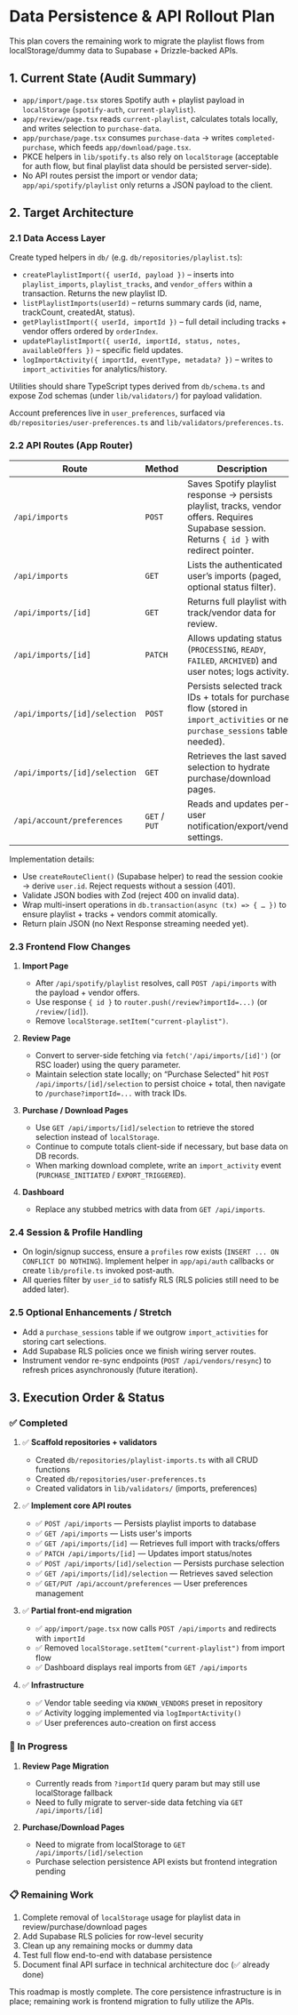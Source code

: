 # Data Persistence & API Rollout Plan

This plan covers the remaining work to migrate the playlist flows from localStorage/dummy data to Supabase + Drizzle-backed APIs.

## 1. Current State (Audit Summary)

- `app/import/page.tsx` stores Spotify auth + playlist payload in `localStorage` (`spotify-auth`, `current-playlist`).
- `app/review/page.tsx` reads `current-playlist`, calculates totals locally, and writes selection to `purchase-data`.
- `app/purchase/page.tsx` consumes `purchase-data` → writes `completed-purchase`, which feeds `app/download/page.tsx`.
- PKCE helpers in `lib/spotify.ts` also rely on `localStorage` (acceptable for auth flow, but final playlist data should be persisted server-side).
- No API routes persist the import or vendor data; `app/api/spotify/playlist` only returns a JSON payload to the client.

## 2. Target Architecture

### 2.1 Data Access Layer

Create typed helpers in `db/` (e.g. `db/repositories/playlist.ts`):

- `createPlaylistImport({ userId, payload })` – inserts into `playlist_imports`, `playlist_tracks`, and `vendor_offers` within a transaction. Returns the new playlist ID.
- `listPlaylistImports(userId)` – returns summary cards (id, name, trackCount, createdAt, status).
- `getPlaylistImport({ userId, importId })` – full detail including tracks + vendor offers ordered by `orderIndex`.
- `updatePlaylistImport({ userId, importId, status, notes, availableOffers })` – specific field updates.
- `logImportActivity({ importId, eventType, metadata? })` – writes to `import_activities` for analytics/history.

Utilities should share TypeScript types derived from `db/schema.ts` and expose Zod schemas (under `lib/validators/`) for payload validation.

Account preferences live in `user_preferences`, surfaced via `db/repositories/user-preferences.ts` and `lib/validators/preferences.ts`.


### 2.2 API Routes (App Router)

| Route | Method | Description |
| --- | --- | --- |
| `/api/imports` | `POST` | Saves Spotify playlist response → persists playlist, tracks, vendor offers. Requires Supabase session. Returns `{ id }` with redirect pointer.
| `/api/imports` | `GET` | Lists the authenticated user’s imports (paged, optional status filter).
| `/api/imports/[id]` | `GET` | Returns full playlist with track/vendor data for review.
| `/api/imports/[id]` | `PATCH` | Allows updating status (`PROCESSING`, `READY`, `FAILED`, `ARCHIVED`) and user notes; logs activity.
| `/api/imports/[id]/selection` | `POST` | Persists selected track IDs + totals for purchase flow (stored in `import_activities` or new `purchase_sessions` table if needed).
| `/api/imports/[id]/selection` | `GET` | Retrieves the last saved selection to hydrate purchase/download pages.
| `/api/account/preferences` | `GET` / `PUT` | Reads and updates per-user notification/export/vendor settings. 

Implementation details:

- Use `createRouteClient()` (Supabase helper) to read the session cookie → derive `user.id`. Reject requests without a session (401).
- Validate JSON bodies with Zod (reject 400 on invalid data).
- Wrap multi-insert operations in `db.transaction(async (tx) => { … })` to ensure playlist + tracks + vendors commit atomically.
- Return plain JSON (no Next Response streaming needed yet).

### 2.3 Frontend Flow Changes

1. **Import Page**
   - After `/api/spotify/playlist` resolves, call `POST /api/imports` with the payload + vendor offers.
   - Use response `{ id }` to `router.push(/review?importId=...)` (or `/review/[id]`).
   - Remove `localStorage.setItem("current-playlist")`.

2. **Review Page**
   - Convert to server-side fetching via `fetch('/api/imports/[id]')` (or RSC loader) using the query parameter.
   - Maintain selection state locally; on “Purchase Selected” hit `POST /api/imports/[id]/selection` to persist choice + total, then navigate to `/purchase?importId=...` with track IDs.

3. **Purchase / Download Pages**
   - Use `GET /api/imports/[id]/selection` to retrieve the stored selection instead of `localStorage`.
   - Continue to compute totals client-side if necessary, but base data on DB records.
   - When marking download complete, write an `import_activity` event (`PURCHASE_INITIATED` / `EXPORT_TRIGGERED`).

4. **Dashboard**
   - Replace any stubbed metrics with data from `GET /api/imports`.

### 2.4 Session & Profile Handling

- On login/signup success, ensure a `profiles` row exists (`INSERT ... ON CONFLICT DO NOTHING`). Implement helper in `app/api/auth` callbacks or create `lib/profile.ts` invoked post-auth.
- All queries filter by `user_id` to satisfy RLS (RLS policies still need to be added later).

### 2.5 Optional Enhancements / Stretch

- Add a `purchase_sessions` table if we outgrow `import_activities` for storing cart selections.
- Add Supabase RLS policies once we finish wiring server routes.
- Instrument vendor re-sync endpoints (`POST /api/vendors/resync`) to refresh prices asynchronously (future iteration).

## 3. Execution Order & Status

### ✅ Completed

1. ✅ **Scaffold repositories + validators**
   - Created `db/repositories/playlist-imports.ts` with all CRUD functions
   - Created `db/repositories/user-preferences.ts`
   - Created validators in `lib/validators/` (imports, preferences)

2. ✅ **Implement core API routes**
   - ✅ `POST /api/imports` — Persists playlist imports to database
   - ✅ `GET /api/imports` — Lists user's imports
   - ✅ `GET /api/imports/[id]` — Retrieves full import with tracks/offers
   - ✅ `PATCH /api/imports/[id]` — Updates import status/notes
   - ✅ `POST /api/imports/[id]/selection` — Persists purchase selection
   - ✅ `GET /api/imports/[id]/selection` — Retrieves saved selection
   - ✅ `GET/PUT /api/account/preferences` — User preferences management

3. ✅ **Partial front-end migration**
   - ✅ `app/import/page.tsx` now calls `POST /api/imports` and redirects with `importId`
   - ✅ Removed `localStorage.setItem("current-playlist")` from import flow
   - ✅ Dashboard displays real imports from `GET /api/imports`

4. ✅ **Infrastructure**
   - ✅ Vendor table seeding via `KNOWN_VENDORS` preset in repository
   - ✅ Activity logging implemented via `logImportActivity()`
   - ✅ User preferences auto-creation on first access

### 🚧 In Progress

1. **Review Page Migration**
   - Currently reads from `?importId` query param but may still use localStorage fallback
   - Need to fully migrate to server-side data fetching via `GET /api/imports/[id]`

2. **Purchase/Download Pages**
   - Need to migrate from localStorage to `GET /api/imports/[id]/selection`
   - Purchase selection persistence API exists but frontend integration pending

### 📋 Remaining Work

1. Complete removal of `localStorage` usage for playlist data in review/purchase/download pages
2. Add Supabase RLS policies for row-level security
3. Clean up any remaining mocks or dummy data
4. Test full flow end-to-end with database persistence
5. Document final API surface in technical architecture doc (✅ already done)

This roadmap is mostly complete. The core persistence infrastructure is in place; remaining work is frontend migration to fully utilize the APIs.
